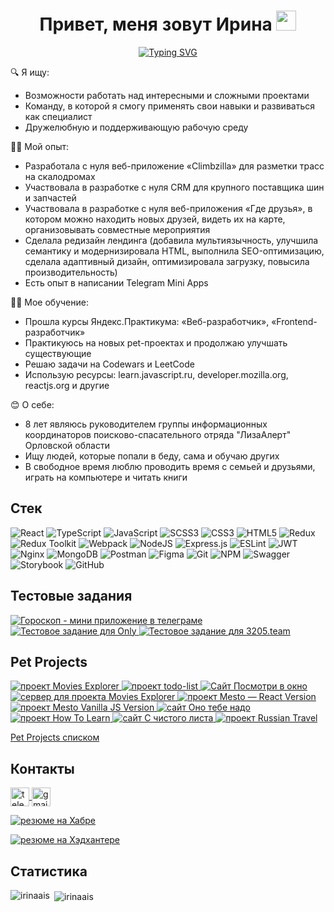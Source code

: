<h1 align="center">Привет, меня зовут Ирина
  <img src="https://github.com/blackcater/blackcater/raw/main/images/Hi.gif" height="32"/>
</h1>
<p align="center">
  <a href="https://git.io/typing-svg">
    <img src="https://readme-typing-svg.herokuapp.com?font=Fira+Code&pause=1000&color=EFF7F2&background=BB2649&center=true&vCenter=true&width=435&lines=%D0%AF+%E2%80%94+frontend-%D1%80%D0%B0%D0%B7%D1%80%D0%B0%D0%B1%D0%BE%D1%82%D1%87%D0%B8%D0%BA" alt="Typing SVG" />
  </a>
</p>

🔍 Я ищу:

- Возможности работать над интересными и сложными проектами
- Команду, в которой я смогу применять свои навыки и развиваться как специалист
- Дружелюбную и поддерживающую рабочую среду
  
👩‍💻 Мой опыт:

- Разработала с нуля веб-приложение «Climbzilla» для разметки трасс на скалодромах
- Участвовала в разработке с нуля CRM для крупного поставщика шин и запчастей
- Участвовала в разработке с нуля веб-приложения «Где друзья», в котором можно находить новых друзей, видеть их на карте, организовывать совместные мероприятия
- Сделала редизайн лендинга (добавила мультиязычность, улучшила семантику и модернизировала HTML, выполнила SEO-оптимизацию, сделала адаптивный дизайн, оптимизировала загрузку, повысила производительность)
- Есть опыт в написании Telegram Mini Apps
  
👩‍🎓 Мое обучение:

- Прошла курсы Яндекс.Практикума: «Веб-разработчик», «Frontend-разработчик»
- Практикуюсь на новых pet-проектах и продолжаю улучшать существующие
- Решаю задачи на Codewars и LeetCode
- Использую ресурсы: learn.javascript.ru, developer.mozilla.org, reactjs.org и другие

😊 О себе:

- 8 лет являюсь руководителем группы информационных координаторов поисково-спасательного отряда "ЛизаАлерт" Орловской области
- Ищу людей, которые попали в беду, сама и обучаю других
- В свободное время люблю проводить время с семьей и друзьями, играть на компьютере и читать книги

  
<h2>Cтек</h2>

![React](https://img.shields.io/badge/react-%2320232a.svg?style=for-the-badge&logo=react&logoColor=%2361DAFB)
![TypeScript](https://img.shields.io/badge/typescript-%23007ACC.svg?style=for-the-badge&logo=typescript&logoColor=white)
![JavaScript](https://img.shields.io/badge/javascript-%23323330.svg?style=for-the-badge&logo=javascript&logoColor=%23F7DF1E)
![SCSS3](https://img.shields.io/badge/scss-%231573B6.svg?style=for-the-badge&logo=css3&logoColor=white)
![CSS3](https://img.shields.io/badge/css3-%231572B6.svg?style=for-the-badge&logo=css3&logoColor=white)
![HTML5](https://img.shields.io/badge/html5-%23E34F26.svg?style=for-the-badge&logo=html5&logoColor=white)
![Redux](https://img.shields.io/badge/redux-%23593d88.svg?style=for-the-badge&logo=redux&logoColor=white)
![Redux Toolkit](https://img.shields.io/badge/redux.toolkit-%23593d78.svg?style=for-the-badge&logo=redux&logoColor=white)
![Webpack](https://img.shields.io/badge/webpack-%238DD6F9.svg?style=for-the-badge&logo=webpack&logoColor=black)
![NodeJS](https://img.shields.io/badge/node.js-6DA55F?style=for-the-badge&logo=node.js&logoColor=white)
![Express.js](https://img.shields.io/badge/express.js-%23404d59.svg?style=for-the-badge&logo=express&logoColor=%2361DAFB)
![ESLint](https://img.shields.io/badge/ESLint-4B3263?style=for-the-badge&logo=eslint&logoColor=white)
![JWT](https://img.shields.io/badge/JWT-black?style=for-the-badge&logo=JSON%20web%20tokens)
![Nginx](https://img.shields.io/badge/nginx-%23009639.svg?style=for-the-badge&logo=nginx&logoColor=white)
![MongoDB](https://img.shields.io/badge/MongoDB-%234ea94b.svg?style=for-the-badge&logo=mongodb&logoColor=white)
![Postman](https://img.shields.io/badge/Postman-FF6C37?style=for-the-badge&logo=postman&logoColor=white)
![Figma](https://img.shields.io/badge/figma-%23F24E1E.svg?style=for-the-badge&logo=figma&logoColor=white)
![Git](https://img.shields.io/badge/git-%23F05033.svg?style=for-the-badge&logo=git&logoColor=white)
![NPM](https://img.shields.io/badge/NPM-%23000000.svg?style=for-the-badge&logo=npm&logoColor=white)
![Swagger](https://img.shields.io/badge/-Swagger-%23Clojure?style=for-the-badge&logo=swagger&logoColor=white)
![Storybook](https://img.shields.io/badge/-Storybook-FF4785?style=for-the-badge&logo=storybook&logoColor=white)
![GitHub](https://img.shields.io/badge/github-%23121011.svg?style=for-the-badge&logo=github&logoColor=white)

<h2 >Тестовые задания</h2>
<p align="left">
  <a href="https://github.com/irinaais/telegram-horoscope-app" target="_blank">
    <img alt="Гороскоп - мини приложение в телеграме" src="https://img.shields.io/badge/Telegram--Mini--App--Horoscope-D8BFD8?style=for-the-badge">
  </a>
  <a href="https://github.com/irinaais/onlyTest" target="_blank">
    <img alt="Тестовое задание для Only" src="https://img.shields.io/badge/onlyTest-cfbaf0?style=for-the-badge">
  </a>
  <a href="https://github.com/irinaais/3205_test" target="_blank">
    <img alt="Тестовое задание для 3205.team" src="https://img.shields.io/badge/3205.team-a3c4f3?style=for-the-badge">
  </a>
</p>

<h2 >Pet Projects</h2>
<p align="left">
  <a href="https://github.com/irinaais/movies-explorer-frontend" target="_blank">
    <img alt="проект Movies Explorer" src="https://img.shields.io/badge/Movies--Explorer--frontend-D8BFD8?style=for-the-badge">
  </a>
  <a href="https://github.com/irinaais/ToDo-Planner" target="_blank">
    <img alt="проект todo-list" src="https://img.shields.io/badge/ToDo--Planner--Vanilla--JS--Version-cfbaf0?style=for-the-badge">
  </a>
  <a href="https://github.com/irinaais/posmotri_v_okno" target="_blank">
    <img alt="Сайт Посмотри в окно" src="https://img.shields.io/badge/Posmotri--v--okno-CCCCFF?style=for-the-badge">
  </a>
  <a href="https://github.com/irinaais/movies-explorer-api" target="_blank">
    <img alt="сервер для проекта Movies Explorer" src="https://img.shields.io/badge/Movies--Explorer--backend-a3c4f3?style=for-the-badge">
  </a>
  <a href="https://github.com/irinaais/react-mesto-api-full" target="_blank">
    <img alt="проект Mesto — React Version" src="https://img.shields.io/badge/Mesto--React--Version-90dbf4?style=for-the-badge">
  </a>
  <a href="https://github.com/irinaais/mesto" target="_blank">
    <img alt="проект Mesto Vanilla JS Version" src="https://img.shields.io/badge/Mesto--Vanilla--JS--Version-8eecf5?style=for-the-badge">
  </a>
    <a href="https://github.com/irinaais/ono-tebe-nado" target="_blank">
    <img alt="сайт Оно тебе надо" src="https://img.shields.io/badge/Ono--Tebe--Nado-ACE5EE?style=for-the-badge">
  </a>
  <a href="https://github.com/irinaais/how-to-learn" target="_blank">
    <img alt="проект How To Learn" src="https://img.shields.io/badge/How--To--Learn-98f5e1?style=for-the-badge">
  </a>
  <a href="https://github.com/irinaais/s-chistogo-lista" target="_blank">
    <img alt="сайт С чистого листа" src="https://img.shields.io/badge/S--Chistogo--Lista-b9fbc0?style=for-the-badge">
  </a>
  <a href="https://github.com/irinaais/russian-travel" target="_blank">
    <img alt="проект Russian Travel" src="https://img.shields.io/badge/Russian--Travel-A8E4A0?style=for-the-badge">
  </a>
</p>
<p>
  <a href="https://github.com/irinaais?tab=stars" target="_blank">
   Pet Projects списком
  </a>
</p>

<h2 align="left">Контакты</h2>
<p align="left">
  <a href="https://telegram.im/@Iris57" target="blank">
    <img align="center" src="https://user-images.githubusercontent.com/94970622/214825222-183351b0-5b5c-444c-b459-512181d8fc48.png" alt="telegram" height="30" width="30" />
  </a>
  <a href="mailto:irinaais90@gmail.com" target="blank">
    <img align="center" src="https://user-images.githubusercontent.com/94970622/214825481-dc54038e-5a13-46fa-9f82-d0cf4a435ed4.png" alt="gmail" height="30" width="30" />
  </a>
</p>
                                                                                                        
<p align="left">
  <a href="https://career.habr.com/irina_ais_90" target="blank">
    <img alt="резюме на Хабре" src="https://img.shields.io/badge/%D0%A0%D0%B5%D0%B7%D1%8E%D0%BC%D0%B5-HABR-critical?style=for-the-badge"/>
  </a>
</p>

<p align="left">
  <a href="https://hh.ru/resume/89b2c115ff0ba369eb0039ed1f7a796a68525a" target="blank">
    <img alt="резюме на Хэдхантере" src="https://img.shields.io/badge/%D0%A0%D0%B5%D0%B7%D1%8E%D0%BC%D0%B5-HH.ru-critical?style=for-the-badge"/>
  </a>
</p> 

<h2 align="left">Статистика</h2>
<p><img align="left" src="https://github-readme-stats-sigma-five.vercel.app/api/top-langs?username=irinaais&show_icons=true&locale=en&layout=compact" alt="irinaais" /></p>

<p>&nbsp;<img align="center" src="https://github-readme-stats-sigma-five.vercel.app/api?username=irinaais&show_icons=true&locale=en" alt="irinaais" /></p>                                                                                                                                   
